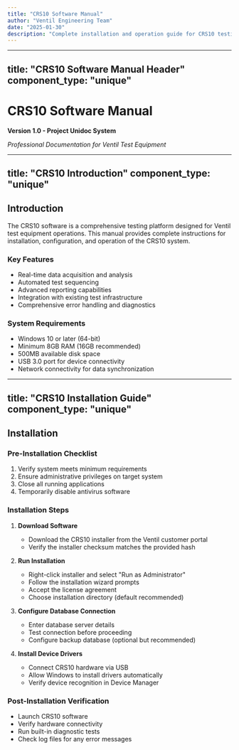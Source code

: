 ```yaml
---
title: "CRS10 Software Manual"
author: "Ventil Engineering Team"
date: "2025-01-30"
description: "Complete installation and operation guide for CRS10 testing software"
---
```


---
title: "CRS10 Software Manual Header"
component_type: "unique"
---

# CRS10 Software Manual

**Version 1.0 - Project Unidoc System**

*Professional Documentation for Ventil Test Equipment*

---
title: "CRS10 Introduction"
component_type: "unique"
---

## Introduction

The CRS10 software is a comprehensive testing platform designed for Ventil test equipment operations. This manual provides complete instructions for installation, configuration, and operation of the CRS10 system.

### Key Features

- Real-time data acquisition and analysis
- Automated test sequencing
- Advanced reporting capabilities
- Integration with existing test infrastructure
- Comprehensive error handling and diagnostics

### System Requirements

- Windows 10 or later (64-bit)
- Minimum 8GB RAM (16GB recommended)
- 500MB available disk space
- USB 3.0 port for device connectivity
- Network connectivity for data synchronization

---
title: "CRS10 Installation Guide"
component_type: "unique"
---

## Installation

### Pre-Installation Checklist

1. Verify system meets minimum requirements
2. Ensure administrative privileges on target system
3. Close all running applications
4. Temporarily disable antivirus software

### Installation Steps

1. **Download Software**
   - Download the CRS10 installer from the Ventil customer portal
   - Verify the installer checksum matches the provided hash

2. **Run Installation**
   - Right-click installer and select "Run as Administrator"
   - Follow the installation wizard prompts
   - Accept the license agreement
   - Choose installation directory (default recommended)

3. **Configure Database Connection**
   - Enter database server details
   - Test connection before proceeding
   - Configure backup database (optional but recommended)

4. **Install Device Drivers**
   - Connect CRS10 hardware via USB
   - Allow Windows to install drivers automatically
   - Verify device recognition in Device Manager

### Post-Installation Verification

- Launch CRS10 software
- Verify hardware connectivity
- Run built-in diagnostic tests
- Check log files for any error messages

